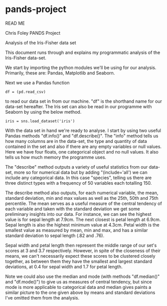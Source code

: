 # pands-project

READ ME

Chris Foley PANDS Project

Analysis of the Iris-Fisher data set

This document runs through and explains my programmatic analysis of the Iris-Fisher data-set.


We start by importing the python modules we'll be using for our analysis. Primarily, these are: Pandas, Matplotlib and Seaborn.

Next we use a Pandas function 

	df = (pd.read_csv)  
	
to read our data set in from our machine. "df" is the shorthand name for our data-set hereafter. 
The Iris set can also be read in our programme with Seaborn by using the below method. 
	
	iris = sns.load_dataset('iris')
	
With the data set in hand we're ready to analyse. I start by using two useful Pandas methods "df.info()" and "df.describe()".
The "info" method tells us how many columns are in the data-set, the type and quantity of data contained in the set and also if there 
are any empty variables or null values. Here we have four floats, one categorical object and no null values. It also tells us how
much memory the programme uses. 

The "describe" method outputs a variety of useful statistics from our data-set, more so for numerical data but by adding 
"(include='all') we can include any categorical data. In this case "species", telling us there are three distinct types with a frequency 
of 50 variables each totalling 150. 

The describe method also outputs, for each numerical variable, the mean, standard deviation, min and max values as well as the 25th, 50th 
and 75th percentile. The mean serves as a useful measure of the central tendency of each variable and taken with the standard deviation 
we get some preliminary insights into our data. For instance, we can see the highest value is for sepal length at 7.9cm. 
The next closest is petal length at 6.9cm. Sepal length is also the highest minimum value at 4.3cm. 
Petal width is the smallest value as measured by mean, min and max, and has a similar standard deviation to sepal length (.82 and .76). 

Sepal width and petal length then represent the middle range of our set's scores at 3 and 3.7 respectively. However, 
in spite of the closeness of their means, we can't necessarily expect these scores to be clustered closely together, 
as between them they have the smallest and largest standard deviations, at 0.4 for sepal width and 1.7 for petal length.   

Note we could also use the median and mode (with methods "df.median()" and "df.mode()") to give us  as measures of central tendency, but since mode is more applicable
to categorical data and median gives paints a similar picture to the one given above by means and standard deviations I've omitted them from the analysis.   
